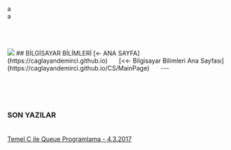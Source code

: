 a<br>a
<html>
	<head>
		<title>Ana Sayfa</title>
		<link rel="stylesheet" type="text/css" href="CSStyle.css">
		<link rel="icon" href="../coloricon.png">
		<link rel="stylesheet" href="../sunburst.css">
		<script src="../highlight.pack.js"></script><script>hljs.initHighlightingOnLoad();</script>
	</head>
	<br><br><br>
</html>
  
<img src="SCİ.png">
## BİLGİSAYAR BİLİMLERİ
[<- ANA SAYFA](https://caglayandemirci.github.io) &nbsp;&emsp;
[<<- Bilgisayar Bilimleri Ana Sayfası](https://caglayandemirci.github.io/CS/MainPage)	&nbsp;&emsp;
---

<br><br><br>
### SON YAZILAR<BR><BR>

[Temel C ile Queue Programlama - 4.3.2017](https://caglayandemirci.github.io/CS/CProgramming)

